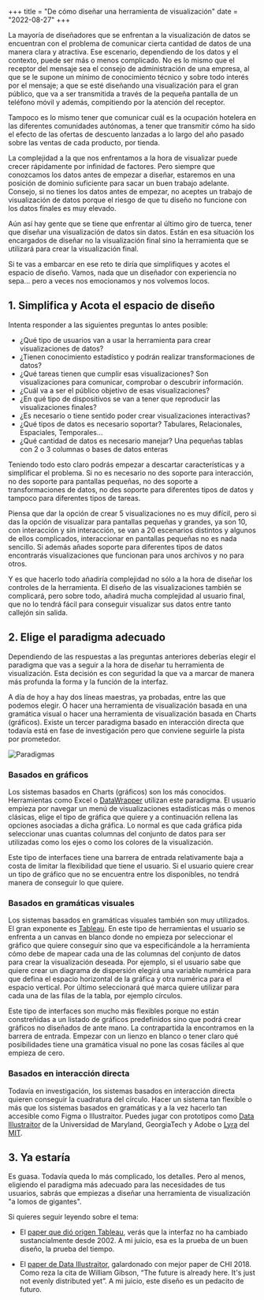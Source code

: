 +++
title = "De cómo diseñar una herramienta de visualización"
date = "2022-08-27"
+++

La mayoría de diseñadores que se enfrentan a la visualización de datos se encuentran con el problema de comunicar cierta cantidad de datos de una manera clara y atractiva. Ese escenario, dependiendo de los datos y el contexto, puede ser más o menos complicado. No es lo mismo que el receptor del mensaje sea el consejo de administración de una empresa, al que se le supone un mínimo de conocimiento técnico y sobre todo interés por el mensaje; a que se esté diseñando una visualización para el gran público, que va a ser transmitida a través de la pequeña pantalla de un teléfono móvil y además, compitiendo por la atención del receptor.

Tampoco es lo mismo tener que comunicar cuál es la ocupación hotelera en las diferentes comunidades autónomas, a tener que transmitir cómo ha sido el efecto de las ofertas de descuento lanzadas a lo largo del año pasado sobre las ventas de cada producto, por tienda.

La complejidad a la que nos enfrentamos a la hora de visualizar puede crecer rápidamente por infinidad de factores. Pero siempre que conozcamos los datos antes de empezar a diseñar, estaremos en una posición de dominio suficiente para sacar un buen trabajo adelante. Consejo, si no tienes los datos antes de empezar, no aceptes un trabajo de visualización de datos porque el riesgo de que tu diseño no funcione con los datos finales es muy elevado.

Aún así hay gente que se tiene que enfrentar al último giro de tuerca, tener que diseñar una visualización de datos sin datos. Están en esa situación los encargados de diseñar no la visualización final sino la herramienta que se utilizará para crear la visualización final.

Si te vas a embarcar en ese reto te diría que simplifiques y acotes el espacio de diseño. Vamos, nada que un diseñador con experiencia no sepa... pero a veces nos emocionamos y nos volvemos locos.

## 1. Simplifica y Acota el espacio de diseño

Intenta responder a las siguientes preguntas lo antes posible:

- ¿Qué tipo de usuarios van a usar la herramienta para crear visualizaciones de datos?
- ¿Tienen conocimiento estadístico y podrán realizar transformaciones de datos?
- ¿Qué tareas tienen que cumplir esas visualizaciones? Son visualizaciones para comunicar, comprobar o descubrir información.
- ¿Cuál va a ser el público objetivo de esas visualizaciones?
- ¿En qué tipo de dispositivos se van a tener que reproducir las visualizaciones finales?
- ¿Es necesario o tiene sentido poder crear visualizaciones interactivas?
- ¿Qué tipos de datos es necesario soportar? Tabulares, Relacionales, Espaciales, Temporales...
- ¿Qué cantidad de datos es necesario manejar? Una pequeñas tablas con 2 o 3 columnas o bases de datos enteras

Teniendo todo esto claro podrás empezar a descartar características y a simplificar el problema. Si no es necesario no des soporte para interacción, no des soporte para pantallas pequeñas, no des soporte a transformaciones de datos, no des soporte para diferentes tipos de datos y tampoco para diferentes tipos de tareas.

Piensa que dar la opción de crear 5 visualizaciones no es muy difícil, pero si das la opción de visualizar para pantallas pequeñas y grandes, ya son 10, con interacción y sin interacción, se van a 20 escenarios distintos y algunos de ellos complicados, interaccionar en pantallas pequeñas no es nada sencillo. Si además añades soporte para diferentes tipos de datos encontrarás visualizaciones que funcionan para unos archivos y no para otros.

Y es que hacerlo todo añadiría complejidad no sólo a la hora de diseñar los controles de la herramienta. El diseño de las visualizaciones también se complicará, pero sobre todo, añadirá mucha complejidad al usuario final, que no lo tendrá fácil para conseguir visualizar sus datos entre tanto callejón sin salida.

## 2. Elige el paradigma adecuado

Dependiendo de las respuestas a las preguntas anteriores deberías elegir el paradigma que vas a seguir a la hora de diseñar tu herramienta de visualización. Esta decisión es con seguridad la que va a marcar de manera más profunda la forma y la función de la interfaz.

A día de hoy a hay dos líneas maestras, ya probadas, entre las que podemos elegir. O hacer una herramienta de visualización basada en una gramática visual o hacer una herramienta de visualización basada en Charts (gráficos). Existe un tercer paradigma basado en interacción directa que todavía está en fase de investigación pero que conviene seguirle la pista por prometedor.

![Paradigmas](/img/Paradigmas.png)

### Basados en gráficos

Los sistemas basados en Charts (gráficos) son los más conocidos. Herramientas como Excel o [DataWrapper](https://www.datawrapper.de/) utilizan este paradigma. El usuario empieza por navegar un menú de visualizaciones estadísticas más o menos clásicas, elige el tipo de gráfica que quiere y a continuación rellena las opciones asociadas a dicha gráfica. Lo normal es que cada gráfica pida seleccionar unas cuantas columnas del conjunto de datos para ser utilizadas como los ejes o como los colores de la visualización.

Este tipo de interfaces tiene una barrera de entrada relativamente baja a costa de limitar la flexibilidad que tiene el usuario. Si el usuario quiere crear un tipo de gráfico que no se encuentra entre los disponibles, no tendrá manera de conseguir lo que quiere. 

### Basados en gramáticas visuales 

Los sistemas basados en gramáticas visuales también son muy utilizados. El gran exponente es [Tableau](https://www.tableau.com/). En este tipo de herramientas el usuario se enfrenta a un canvas en blanco donde no empieza por seleccionar el gráfico que quiere conseguir sino que va especificándole a la herramienta cómo debe de mapear cada una de las columnas del conjunto de datos para crear la visualización deseada. Por ejemplo, si el usuario sabe que quiere crear un diagrama de dispersión elegirá una variable numérica para que defina el espacio horizontal de la gráfica y otra numérica para el espacio vertical. Por último seleccionará qué marca quiere utilizar para cada una de las filas de la tabla, por ejemplo círculos.

Este tipo de interfaces son mucho más flexibles porque no están constreñidas a un listado de gráficos predefinidos sino que podrá crear gráficos no diseñados de ante mano. La contrapartida la encontramos en la barrera de entrada. Empezar con un lienzo en blanco o tener claro qué posibilidades tiene una gramática visual no pone las cosas fáciles al que empieza de cero.

### Basados en interacción directa

Todavía en investigación, los sistemas basados en interacción directa quieren conseguir la cuadratura del círculo. Hacer un sistema tan flexible o más que los sistemas basados en gramáticas y a la vez hacerlo tan accesible como Figma o Illustraitor. Puedes jugar con prototipos como [Data Illustraitor](http://data-illustrator.cs.umd.edu) de la Universidad de Maryland, GeorgiaTech y Adobe o [Lyra](https://vega.github.io/lyra/) del [MIT](http://vis.csail.mit.edu/).

## 3. Ya estaría

Es guasa. Todavía queda lo más complicado, los detalles. Pero al menos, eligiendo el paradigma más adecuado para las necesidades de tus usuarios, sabrás que empiezas a diseñar una herramienta de visualización "a lomos de gigantes".

Si quieres seguir leyendo sobre el tema:

- El [paper que dió origen Tableau](https://mkt.tableau.com/files/Tableau-CACM-Nov-2008-Polaris-Article-by-Stolte-Tang-Hanrahan.pdf), verás que la interfaz no ha cambiado sustancialmente desde 2002. A mi juicio, esa es la prueba de un buen diseño, la prueba del tiempo.

- El [paper de Data Illustraitor](http://data-illustrator.cs.umd.edu/papers/DataIllustratorCHI18.pdf), galardonado con mejor paper de CHI 2018. Como reza la cita de William Gibson, “The future is already here. It's just not evenly distributed yet”. A mi juicio, este diseño es un pedacito de futuro.